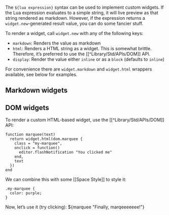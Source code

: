 The `${lua expression}` syntax can be used to implement custom widgets. If the Lua expression evaluates to a simple string, it will live preview as that string rendered as markdown. However, if the expression returns a `widget.new`-generated result value, you can do some fancier stuff.

To render a widget, call `widget.new` with any of the following keys:

* `markdown`: Renders the value as markdown
* `html`: Renders a HTML string as a widget. This is somewhat brittle. Therefore, it’s preferred to use the [[^Library/Std/APIs/DOM]] API.
* `display`: Render the value either `inline` or as a `block` (defaults to `inline`)

For convenience there are `widget.markdown` and `widget.html` wrappers available, see below for examples.

## Markdown widgets

## DOM widgets
To render a custom HTML-based widget, use the [[^Library/Std/APIs/DOM]] API:

```space-lua
function marquee(text)
  return widget.html(dom.marquee {
    class = "my-marquee",
    onclick = function()
      editor.flashNotification "You clicked me"
    end,
    text
  })
end
```

We can combine this with some [[Space Style]] to style it:

```space-style
.my-marquee {
  color: purple;
}
```

Now, let’s use it (try clicking):
${marquee "Finally, marqeeeeeee!"}
